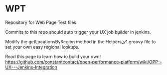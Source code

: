 WPT
===

Repository for Web Page Test files

Commits to this repo should auto trigger your UX job builder in jenkins.

Modify the getLocationsByRegion method in the Helpers_v1.groovy file to set your own easy regional lookups.

Read this page to learn how to build your own!  
https://github.com/constantcontact/open-performance-platform/wiki/OPP--UX---Jenkins-Integration
